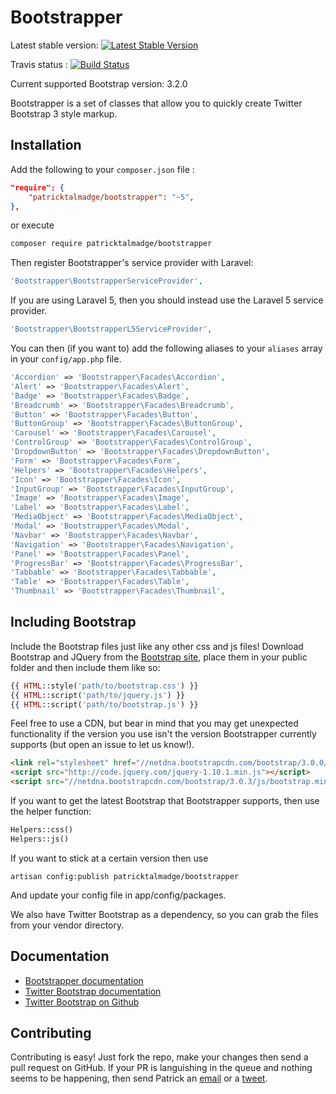 # Bootstrapper

Latest stable version: [![Latest Stable Version](https://poser.pugx.org/patricktalmadge/bootstrapper/v/stable.svg)](https://packagist.org/packages/patricktalmadge/bootstrapper)

Travis status : [![Build Status](https://travis-ci.org/patricktalmadge/bootstrapper.svg?branch=develop)](https://travis-ci.org/patricktalmadge/bootstrapper)

Current supported Bootstrap version: 3.2.0

Bootstrapper is a set of classes that allow you to quickly create Twitter 
Bootstrap 3 style markup.

## Installation

Add the following to your `composer.json` file :

```json
"require": {
    "patricktalmadge/bootstrapper": "~5",
},
```

or execute

```bash
composer require patricktalmadge/bootstrapper
```

Then register Bootstrapper's service provider with Laravel:

```php
'Bootstrapper\BootstrapperServiceProvider',
```

If you are using Laravel 5, then you should instead use the Laravel 5 service
provider.

```php
'Bootstrapper\BootstrapperL5ServiceProvider',
```

You can then (if you want to) add the following aliases to your `aliases` 
array in your `config/app.php` file.

```php
'Accordion' => 'Bootstrapper\Facades\Accordion',
'Alert' => 'Bootstrapper\Facades\Alert',
'Badge' => 'Bootstrapper\Facades\Badge',
'Breadcrumb' => 'Bootstrapper\Facades\Breadcrumb',
'Button' => 'Bootstrapper\Facades\Button',
'ButtonGroup' => 'Bootstrapper\Facades\ButtonGroup',
'Carousel' => 'Bootstrapper\Facades\Carousel',
'ControlGroup' => 'Bootstrapper\Facades\ControlGroup',
'DropdownButton' => 'Bootstrapper\Facades\DropdownButton',
'Form' => 'Bootstrapper\Facades\Form',
'Helpers' => 'Bootstrapper\Facades\Helpers',
'Icon' => 'Bootstrapper\Facades\Icon',
'InputGroup' => 'Bootstrapper\Facades\InputGroup',
'Image' => 'Bootstrapper\Facades\Image',
'Label' => 'Bootstrapper\Facades\Label',
'MediaObject' => 'Bootstrapper\Facades\MediaObject',
'Modal' => 'Bootstrapper\Facades\Modal',
'Navbar' => 'Bootstrapper\Facades\Navbar',
'Navigation' => 'Bootstrapper\Facades\Navigation',
'Panel' => 'Bootstrapper\Facades\Panel',
'ProgressBar' => 'Bootstrapper\Facades\ProgressBar',
'Tabbable' => 'Bootstrapper\Facades\Tabbable',
'Table' => 'Bootstrapper\Facades\Table',
'Thumbnail' => 'Bootstrapper\Facades\Thumbnail',
```

## Including Bootstrap

Include the Bootstrap files just like any other css and js files! Download
Bootstrap and JQuery from the [Bootstrap site](http://getbootstrap.com),
place them in your public folder and then include them like so:

```php
{{ HTML::style('path/to/bootstrap.css') }}
{{ HTML::script('path/to/jquery.js') }}
{{ HTML::script('path/to/bootstrap.js') }}
```

Feel free to use a CDN, but bear in mind that you may get unexpected
functionality if the version you use isn't the version Bootstrapper currently
supports (but open an issue to let us know!).

```html
<link rel="stylesheet" href="//netdna.bootstrapcdn.com/bootstrap/3.0.0/css/bootstrap.min.css">
<script src="http://code.jquery.com/jquery-1.10.1.min.js"></script>
<script src="//netdna.bootstrapcdn.com/bootstrap/3.0.3/js/bootstrap.min.js"></script>
```

If you want to get the latest Bootstrap that Bootstrapper supports,
then use the helper function:

```php
Helpers::css()
Helpers::js()
```

If you want to stick at a certain version then use

```
artisan config:publish patricktalmadge/bootstrapper
```

And update your config file in app/config/packages.

We also have Twitter Bootstrap as a dependency, so you can grab the files from
your vendor directory.

## Documentation

- [Bootstrapper documentation](http://bootstrapper.patrickrosemusic.co.uk/)
- [Twitter Bootstrap documentation](http://getbootstrap.com/)
- [Twitter Bootstrap on Github](https://github.com/twitter/bootstrap)


## Contributing

Contributing is easy! Just fork the repo, make your changes then send a pull 
request on GitHub. If your PR is languishing in the queue and nothing seems 
to be happening, then send Patrick an 
[email](mailto:pjr0911025@googlemail.com) or a 
[tweet](http://twitter.com/DrugCrazed).
